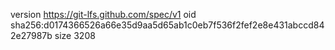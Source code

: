 version https://git-lfs.github.com/spec/v1
oid sha256:d0174366526a66e35d9aa5d65ab1c0eb7f536f2fef2e8e431abccd842e27987b
size 3208
